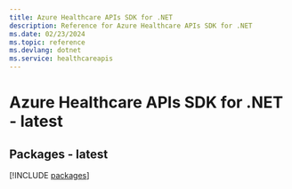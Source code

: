```yaml
---
title: Azure Healthcare APIs SDK for .NET
description: Reference for Azure Healthcare APIs SDK for .NET
ms.date: 02/23/2024
ms.topic: reference
ms.devlang: dotnet
ms.service: healthcareapis
---
```

# Azure Healthcare APIs SDK for .NET - latest
## Packages - latest
[!INCLUDE [packages](healthcare-apis-index.md)]